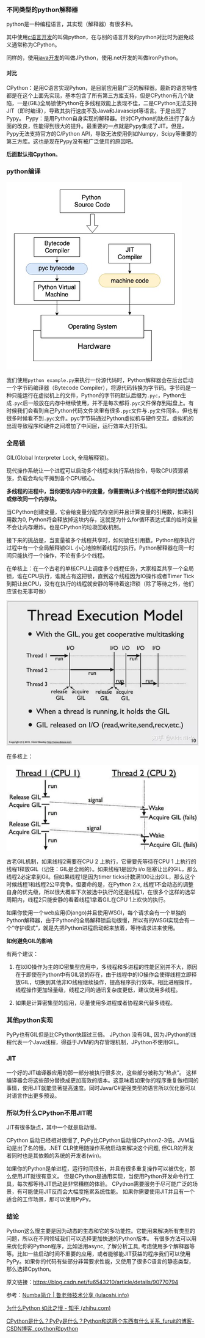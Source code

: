 ### 不同类型的python解释器

python是一种编程语言，其实现（解释器）有很多种。

其中使用[c语言开发](https://www.baidu.com/s?wd=c语言开发&tn=SE_PcZhidaonwhc_ngpagmjz&rsv_dl=gh_pc_zhidao)的叫做python，在与别的语言开发的python对比时为避免歧义通常称为CPython。

同样的，使用[java开发](https://www.baidu.com/s?wd=java开发&tn=SE_PcZhidaonwhc_ngpagmjz&rsv_dl=gh_pc_zhidao)的叫做JPython，使用.net开发的叫做IronPython。

#### 对比

CPython：是用C语言实现Pyhon，是目前应用最广泛的解释器。最新的语言特性都是在这个上面先实现，基本包含了所有第三方库支持，但是CPython有几个缺陷，一是(GIL)全局锁使Python在多线程效能上表现不佳，二是CPython无法支持JIT（即时编译），导致其执行速度不及Java和Javascipt等语言。于是出现了Pypy。
Pypy：是用Python自身实现的解释器。针对CPython的缺点进行了各方面的改良，性能得到很大的提升。最重要的一点就是Pypy集成了JIT。但是，Pypy无法支持官方的C/Python API，导致无法使用例如Numpy，Scipy等重要的第三方库。这也是现在Pypy没有被广泛使用的原因吧。

**后面默认指Cpython**。

### python编译

![Python解释器工作原理](imags/python-intrepretor-55f3e7e10efe759ffaa2a222da958612.jpg)

我们使用`python example.py`来执行一份源代码时，Python解释器会在后台启动一个字节码编译器（Bytecode Compiler），将源代码转换为字节码。字节码是一种只能运行在虚拟机上的文件，Python的字节码默认后缀为`.pyc`，Python生成`.pyc`后一般放在内存中继续使用，并不是每次都将`.pyc`文件保存到磁盘上。有时候我们会看到自己Python代码文件夹里有很多`.pyc`文件与`.py`文件同名，但也有很多时候看不到`.pyc`文件。pyc字节码通过Python虚拟机与硬件交互。虚拟机的出现导致程序和硬件之间增加了中间层，运行效率大打折扣。

### 全局锁

GIL(Global Interpreter Lock, 全局解释锁)。

现代操作系统让一个进程可以启动多个线程来执行系统指令，导致CPU资源紧张，负载会均匀平摊到各个CPU核心。

**多线程的进程中，当你更改内存中的变量，你需要确认多个线程不会同时尝试访问或修改同一个内存块。**

当CPython创建变量，它会给变量分配内存空间并且计算变量的引用数，如果引用数为0, Python将会释放掉这块内存，这就是为什么for循环表达式里的临时变量不会让内存爆炸。也是CPython的垃圾回收机制。

接下来的挑战是，当变量被多个线程共享时，如何锁住引用数。Python程序执行过程中有一个全局解释锁GIL 小心地控制着线程的执行。Python解释器在同一时间只能执行一个操作，不论有多少个线程。

在单核上：在一个古老的单核CPU上调度多个线程任务，大家相互共享一个全局锁，谁在CPU执行，谁就占有这把锁，直到这个线程因为IO操作或者Timer Tick到期让出CPU，没有在执行的线程就安静的等待着这把锁（除了等待之外，他们应该也无事可做）

![img](imags/v2-c0ffe6e435820058ab14cf8ca28ab585_720w.webp)

在多核上：

![img](imags/v2-de0f7eefb6b3bece0d354fb782f4b564_720w.webp)



古老GIL机制，如果线程2需要在CPU 2 上执行，它需要先等待在CPU 1 上执行的线程1释放GIL（记住：GIL是全局的）。如果线程1是因为 i/o 阻塞让出的GIL，那么线程2必定拿到Gil。但如果线程1是因为timer ticks计数满100让出GIL，那么这个时候线程1和线程2公平竞争。但要命的是，在Python 2.x, 线程1不会动态的调整自身的优先级，所以很大概率下次被选中执行的还是线程1，在很多个这样的选举周期内，线程2只能安静的看着线程1拿着GIL在CPU 1上欢快的执行。

如果你使用一个web应用(Django)并且使用WSGI，每个请求会有一个单独的Python解释器，由于Python的全局解释锁启动很慢，所以有的WSGI实现会有一个“守护模式”，就是先把Python进程启动起来放着，等待请求进来使用。

**如何避免GIL的影响**

有两个建议：

1. 在以IO操作为主的IO密集型应用中，多线程和多进程的性能区别并不大，原因在于即使在Python中有GIL锁的存在，由于线程中的IO操作会使得线程立即释放GIL，切换到其他非IO线程继续操作，提高程序执行效率。相比进程操作，线程操作更加轻量级，线程之间的通讯复杂度更低，建议使用多线程。

2. 如果是计算密集型的应用，尽量使用多进程或者协程来代替多线程。



### 其他python实现

PyPy也有GIL但是比CPython快超过三倍。 JPython 没有GIL, 因为JPython的线程代表一个Java线程，得益于JVM的内存管理机制，JPython不使用GIL。



### JIT

一个好的JIT编译器应用的那一部分被执行很多次，这些部分被称为“热点”。 这样编译器会将这些部分替换成更加高效的版本。这意味着如果你的程序重复做相同的事情，使用JIT就能显著提高速度。同时Java/C#是强类型的语言所以优化器可以对语言作出更多预设。

### 所以为什么CPython不用JIT呢

JIT有很多缺点，其中一个就是启动慢。

CPython 启动已经相对很慢了, PyPy比CPython启动慢CPython2-3倍。JVM启动是出了名的慢。.NET CLR使用随操作系统启动来解决这个问题, 但CLR的开发者同时也是其依赖的系统的开发者(win)。

如果你的Python是单进程，运行时间很长，并且有很多重复操作可以被优化，那么使用JIT就很有意义。 但是CPython是通用实现，当使用Python开发命令行工具，每次都等待JIT启动是非常糟糕的体验。 CPython需要服务于尽可能广泛的场景，有可能使用JIT反而会大幅度拖累系统性能。 如果你需要使用JIT并且有一个适合的工作场景，那可以使用PyPy。

### 结论

Python这么慢主要是因为动态的生态和它的多功能性。它能用来解决所有类型的问题，所以在不同领域我们可以选择更加快速的Python版本。
有很多方法可以用来优化你的Python程序，比如活用async, 了解分析工具, 考虑使用多个解释器等等。比如一些启动时间不重要的应用，或者能够能JIT获益的程序我们可以使用PyPy。如果你的代码有些部分非常要求性能，又使用了很多C语言的静态类型，那么选择Cpython。





原文链接：https://blog.csdn.net/fu6543210/article/details/90770794

参考：[Numba简介 | 鲁老师技术分享 (lulaoshi.info)](https://lulaoshi.info/gpu/python-cuda/numba)

[为什么Python 如此之慢 - 知乎 (zhihu.com)](https://zhuanlan.zhihu.com/p/67630796)

[CPython是什么？PyPy是什么？Python和这两个东西有什么关系_furuit的博客-CSDN博客_cpython和python](https://blog.csdn.net/fu6543210/article/details/90770794)